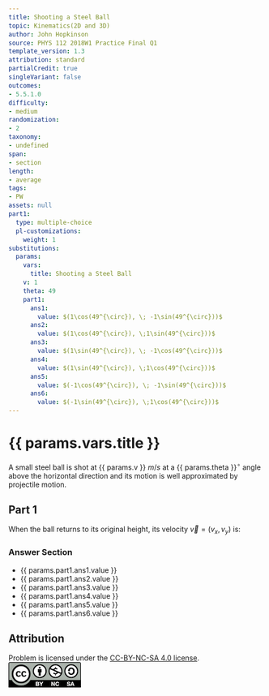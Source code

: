 ```yaml
---
title: Shooting a Steel Ball
topic: Kinematics(2D and 3D)
author: John Hopkinson
source: PHYS 112 2018W1 Practice Final Q1
template_version: 1.3
attribution: standard
partialCredit: true
singleVariant: false
outcomes:
- 5.5.1.0
difficulty:
- medium
randomization:
- 2
taxonomy:
- undefined
span:
- section
length:
- average
tags:
- PW
assets: null
part1:
  type: multiple-choice
  pl-customizations:
    weight: 1
substitutions:
  params:
    vars:
      title: Shooting a Steel Ball
    v: 1
    theta: 49
    part1:
      ans1:
        value: $(1\cos(49^{\circ}), \; -1\sin(49^{\circ}))$
      ans2:
        value: $(1\cos(49^{\circ}), \;1\sin(49^{\circ}))$
      ans3:
        value: $(1\sin(49^{\circ}), \; -1\cos(49^{\circ}))$
      ans4:
        value: $(1\sin(49^{\circ}), \;1\cos(49^{\circ}))$
      ans5:
        value: $(-1\cos(49^{\circ}), \; -1\sin(49^{\circ}))$
      ans6:
        value: $(-1\sin(49^{\circ}), \;1\cos(49^{\circ}))$
---
```

# {{ params.vars.title }}
A small steel ball is shot at {{ params.v }} $m/s$ at a {{ params.theta }}$^{\circ}$ angle above the horizontal direction and its motion is well approximated by projectile motion.

## Part 1

When the ball returns to its original height, its velocity $\overrightarrow{v} = (v_x, v_y)$ is:

### Answer Section

- {{ params.part1.ans1.value }}
- {{ params.part1.ans2.value }}
- {{ params.part1.ans3.value }}
- {{ params.part1.ans4.value }}
- {{ params.part1.ans5.value }}
- {{ params.part1.ans6.value }}

## Attribution

Problem is licensed under the [CC-BY-NC-SA 4.0 license](https://creativecommons.org/licenses/by-nc-sa/4.0/).<br> ![The Creative Commons 4.0 license requiring attribution-BY, non-commercial-NC, and share-alike-SA license.](https://raw.githubusercontent.com/firasm/bits/master/by-nc-sa.png)